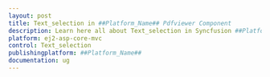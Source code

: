 ```yaml
---
layout: post
title: Text_selection in ##Platform_Name## Pdfviewer Component
description: Learn here all about Text_selection in Syncfusion ##Platform_Name## Pdfviewer component of Syncfusion Essential JS 2 and more.
platform: ej2-asp-core-mvc
control: Text_selection
publishingplatform: ##Platform_Name##
documentation: ug
---
```


